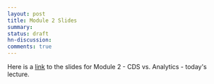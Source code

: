 ```yaml
---
layout: post
title: Module 2 Slides
summary:
status: draft
hn-discussion:
comments: true
---
```


Here is a
[link](https://docs.google.com/a/usfca.edu/file/d/0B-5GjaosMAovX1N1Z0phcHExNE0/edit?usp=drivesdk)
to the slides for Module 2 - CDS vs. Analytics - today's lecture.
